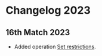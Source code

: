 # Changelog 2023

## 16th Match 2023

* Added operation [Set restrictions](../operations/restrictions.md#set-restrictions).
